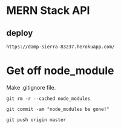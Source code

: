 # MERN Stack API
## deploy
```
https://damp-sierra-83237.herokuapp.com/
```

# Get off node_module
Make .gitignore file.
```
git rm -r --cached node_modules

git commit -am "node_modules be gone!"

git push origin master
```
